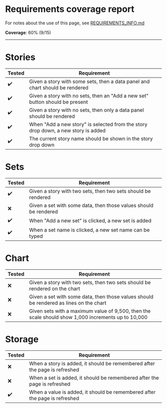 # Requirements coverage report
For notes about the use of this page, see [REQUIREMENTS_INFO.md](REQUIREMENTS_INFO.md)

<!-- PLEASE, DON'T CHANGE THE COVERAGE MANUALLY -->

**Coverage**: 60% (9/15)

---

<!-- ONLY EDIT TEXT BELOW THIS POINT, AND BE GENTLE -->

# Stories
| Tested | Requirement |
|--------|-------------|
|:heavy_check_mark:|Given a story with some sets, then a data panel and chart should be rendered|
|:heavy_check_mark:|Given a story with no sets, then an "Add a new set" button should be present|
|:heavy_check_mark:|Given a story with no sets, then only a data panel should be rendered|
|:heavy_check_mark:|When "Add a new story" is selected from the story drop down, a new story is added|
|:heavy_check_mark:|The current story name should be shown in the story drop down|

# Sets
| Tested | Requirement |
|--------|-------------|
|:heavy_check_mark:|Given a story with two sets, then two sets should be rendered|
|:x:|Given a set with some data, then those values should be rendered|
|:heavy_check_mark:|When "Add a new set" is clicked, a new set is added|
|:heavy_check_mark:|When a set name is clicked, a new set name can be typed|

# Chart
| Tested | Requirement |
|--------|-------------|
|:x:|Given a story with two sets, then two sets should be rendered on the chart|
|:x:|Given a set with some data, then those values should be rendered as lines on the chart|
|:x:|Given sets with a maximum value of 9,500, then the scale should show 1,000 increments up to 10,000|

# Storage
| Tested | Requirement |
|--------|-------------|
|:x:|When a story is added, it should be remembered after the page is refreshed|
|:x:|When a set is added, it should be remembered after the page is refreshed|
|:heavy_check_mark:|When a value is added, it should be remembered after the page is refreshed|
